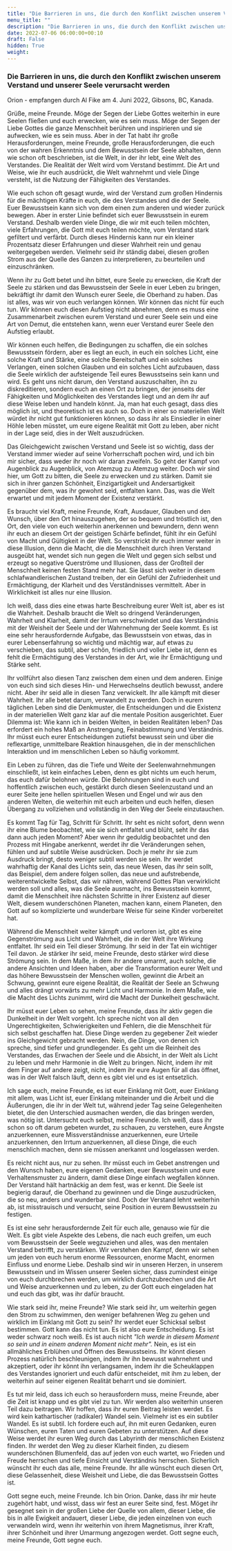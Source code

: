 ```yaml
---
title: "Die Barrieren in uns, die durch den Konflikt zwischen unserem Verstand und unserer Seele verursacht werden"
menu_title: ""
description: "Die Barrieren in uns, die durch den Konflikt zwischen unserem Verstand und unserer Seele verursacht werden"
date: 2022-07-06 06:00:00+00:10
draft: False
hidden: True
weight:
---
```

### Die Barrieren in uns, die durch den Konflikt zwischen unserem Verstand und unserer Seele verursacht werden

Orion - empfangen durch Al Fike am 4. Juni 2022, Gibsons, BC, Kanada.

Grüße, meine Freunde. Möge der Segen der Liebe Gottes weiterhin in eure Seelen fließen und euch erwecken, wie es sein muss. Möge der Segen der Liebe Gottes die ganze Menschheit berühren und inspirieren und sie aufwecken, wie es sein muss. Aber in der Tat habt ihr große Herausforderungen, meine Freunde, große Herausforderungen, die euch von der wahren Erkenntnis und dem Bewusstsein der Seele abhalten, denn wie schon oft beschrieben, ist die Welt, in der ihr lebt, eine Welt des Verstandes. Die Realität der Welt wird vom Verstand bestimmt. Die Art und Weise, wie ihr euch ausdrückt, die Welt wahrnehmt und viele Dinge versteht, ist die Nutzung der Fähigkeiten des Verstandes.

Wie euch schon oft gesagt wurde, wird der Verstand zum großen Hindernis für die mächtigen Kräfte in euch, die des Verstandes und die der Seele. Euer Bewusstsein kann sich von dem einen zum anderen und wieder zurück bewegen. Aber in erster Linie befindet sich euer Bewusstsein in eurem Verstand. Deshalb werden viele Dinge, die wir mit euch teilen möchten, viele Erfahrungen, die Gott mit euch teilen möchte, vom Verstand stark gefiltert und verfärbt. Durch dieses Hindernis kann nur ein kleiner Prozentsatz dieser Erfahrungen und dieser Wahrheit rein und genau weitergegeben werden. Vielmehr seid ihr ständig dabei, diesen großen Strom aus der Quelle des Ganzen zu interpretieren, zu beurteilen und einzuschränken.

Wenn ihr zu Gott betet und ihn bittet, eure Seele zu erwecken, die Kraft der Seele zu stärken und das Bewusstsein der Seele in euer Leben zu bringen, bekräftigt ihr damit den Wunsch eurer Seele, die Oberhand zu haben. Das ist alles, was wir von euch verlangen können. Wir können das nicht für euch tun. Wir können euch diesen Aufstieg nicht abnehmen, denn es muss eine Zusammenarbeit zwischen eurem Verstand und eurer Seele sein und eine Art von Demut, die entstehen kann, wenn euer Verstand eurer Seele den Aufstieg erlaubt.

Wir können euch helfen, die Bedingungen zu schaffen, die ein solches Bewusstsein fördern, aber es liegt an euch, in euch ein solches Licht, eine solche Kraft und Stärke, eine solche Bereitschaft und ein solches Verlangen, einen solchen Glauben und ein solches Licht aufzubauen, dass die Seele wirklich der aufsteigende Teil eures Bewusstseins sein kann und wird. Es geht uns nicht darum, den Verstand auszuschalten, ihn zu diskreditieren, sondern euch an einen Ort zu bringen, der jenseits der Fähigkeiten und Möglichkeiten des Verstandes liegt und an dem ihr auf diese Weise leben und handeln könnt. Ja, man hat euch gesagt, dass dies möglich ist, und theoretisch ist es auch so. Doch in einer so materiellen Welt würdet ihr nicht gut funktionieren können, so dass ihr als Einsiedler in einer Höhle leben müsstet, um eure eigene Realität mit Gott zu leben, aber nicht in der Lage seid, dies in der Welt auszudrücken.

Das Gleichgewicht zwischen Verstand und Seele ist so wichtig, dass der Verstand immer wieder auf seine Vorherrschaft pochen wird, und ich bin mir sicher, dass weder ihr noch wir daran zweifeln. So geht der Kampf von Augenblick zu Augenblick, von Atemzug zu Atemzug weiter. Doch wir sind hier, um Gott zu bitten, die Seele zu erwecken und zu stärken. Damit sie sich in ihrer ganzen Schönheit, Einzigartigkeit und Andersartigkeit gegenüber dem, was ihr gewohnt seid, entfalten kann. Das, was die Welt erwartet und mit jedem Moment der Existenz verstärkt.

Es braucht viel Kraft, meine Freunde, Kraft, Ausdauer, Glauben und den Wunsch, über den Ort hinauszugehen, der so bequem und tröstlich ist, den Ort, den viele von euch weiterhin anerkennen und bewundern, denn wenn ihr euch an diesem Ort der geistigen Schärfe befindet, fühlt ihr ein Gefühl von Macht und Gültigkeit in der Welt. So verstrickt ihr euch immer weiter in diese Illusion, denn die Macht, die die Menschheit durch ihren Verstand ausgeübt hat, wendet sich nun gegen die Welt und gegen sich selbst und erzeugt so negative Querströme und Illusionen, dass der Großteil der Menschheit keinen festen Stand mehr hat. Sie lässt sich weiter in diesem schlafwandlerischen Zustand treiben, der ein Gefühl der Zufriedenheit und Ermächtigung, der Klarheit und des Verständnisses vermittelt. Aber in Wirklichkeit ist alles nur eine Illusion.

Ich weiß, dass dies eine etwas harte Beschreibung eurer Welt ist, aber es ist die Wahrheit. Deshalb braucht die Welt so dringend Veränderungen, Wahrheit und Klarheit, damit der Irrtum verschwindet und das Verständnis mit der Weisheit der Seele und der Wahrnehmung der Seele kommt. Es ist eine sehr herausfordernde Aufgabe, das Bewusstsein von etwas, das in eurer Lebenserfahrung so wichtig und mächtig war, auf etwas zu verschieben, das subtil, aber schön, friedlich und voller Liebe ist, denn es fehlt die Ermächtigung des Verstandes in der Art, wie ihr Ermächtigung und Stärke seht.

Ihr vollführt also diesen Tanz zwischen dem einen und dem anderen. Einige von euch sind sich dieses Hin- und Herwechselns deutlich bewusst, andere nicht. Aber ihr seid alle in diesen Tanz verwickelt. Ihr alle kämpft mit dieser Wahrheit. Ihr alle betet darum, verwandelt zu werden. Doch in eurem täglichen Leben sind die Denkmuster, die Entscheidungen und die Existenz in der materiellen Welt ganz klar auf die mentale Position ausgerichtet. Euer Dilemma ist: Wie kann ich in beiden Welten, in beiden Realitäten leben? Das erfordert ein hohes Maß an Anstrengung, Feinabstimmung und Verständnis. Ihr müsst euch eurer Entscheidungen zutiefst bewusst sein und über die reflexartige, unmittelbare Reaktion hinausgehen, die in der menschlichen Interaktion und im menschlichen Leben so häufig vorkommt.

Ein Leben zu führen, das die Tiefe und Weite der Seelenwahrnehmungen einschließt, ist kein einfaches Leben, denn es gibt nichts um euch herum, das euch dafür belohnen würde. Die Belohnungen sind in euch und hoffentlich zwischen euch, gestärkt durch diesen Seelenzustand und an eurer Seite jene hellen spirituellen Wesen und Engel und wir aus den anderen Welten, die weiterhin mit euch arbeiten und euch helfen, diesen Übergang zu vollziehen und vollständig in den Weg der Seele einzutauchen.

Es kommt Tag für Tag, Schritt für Schritt. Ihr seht es nicht sofort, denn wenn ihr eine Blume beobachtet, wie sie sich entfaltet und blüht, seht ihr das dann auch jeden Moment? Aber wenn ihr geduldig beobachtet und den Prozess mit Hingabe anerkennt, werdet ihr die Veränderungen sehen, fühlen und auf subtile Weise ausdrücken. Doch je mehr ihr sie zum Ausdruck bringt, desto weniger subtil werden sie sein. Ihr werdet wahrhaftig der Kanal des Lichts sein, das neue Wesen, das ihr sein sollt, das Beispiel, dem andere folgen sollen, das neue und aufstrebende, weiterentwickelte Selbst, das wir nähren, während Gottes Plan verwirklicht werden soll und alles, was die Seele ausmacht, ins Bewusstsein kommt, damit die Menschheit ihre nächsten Schritte in ihrer Existenz auf dieser Welt, diesem wunderschönen Planeten, machen kann, einem Planeten, den Gott auf so komplizierte und wunderbare Weise für seine Kinder vorbereitet hat.

Während die Menschheit weiter kämpft und verloren ist, gibt es eine Gegenströmung aus Licht und Wahrheit, die in der Welt ihre Wirkung entfaltet. Ihr seid ein Teil dieser Strömung. Ihr seid in der Tat ein wichtiger Teil davon. Je stärker ihr seid, meine Freunde, desto stärker wird diese Strömung sein. In dem Maße, in dem ihr andere umarmt, auch solche, die andere Ansichten und Ideen haben, aber die Transformation eurer Welt und das höhere Bewusstsein der Menschen wollen, gewinnt die Arbeit an Schwung, gewinnt eure eigene Realität, die Realität der Seele an Schwung und alles drängt vorwärts zu mehr Licht und Harmonie. In dem Maße, wie die Macht des Lichts zunimmt, wird die Macht der Dunkelheit geschwächt.

Ihr müsst euer Leben so sehen, meine Freunde, dass ihr aktiv gegen die Dunkelheit in der Welt vorgeht. Ich spreche nicht von all den Ungerechtigkeiten, Schwierigkeiten und Fehlern, die die Menschheit für sich selbst geschaffen hat. Diese Dinge werden zu gegebener Zeit wieder ins Gleichgewicht gebracht werden. Nein, die Dinge, von denen ich spreche, sind tiefer und grundlegender. Es geht um die Reinheit des Verstandes, das Erwachen der Seele und die Absicht, in der Welt als Licht zu leben und mehr Harmonie in die Welt zu bringen. Nicht, indem ihr mit dem Finger auf andere zeigt, nicht, indem ihr eure Augen für all das öffnet, was in der Welt falsch läuft, denn es gibt viel und es ist entsetzlich.

Ich sage euch, meine Freunde, es ist euer Einklang mit Gott, euer Einklang mit allem, was Licht ist, euer Einklang miteinander und die Arbeit und die Äußerungen, die ihr in der Welt tut, während jeder Tag seine Gelegenheiten bietet, die den Unterschied ausmachen werden, die das bringen werden, was nötig ist. Untersucht euch selbst, meine Freunde. Ich weiß, dass ihr schon so oft darum gebeten wurdet, zu schauen, zu verstehen, eure Ängste anzuerkennen, eure Missverständnisse anzuerkennen, eure Urteile anzuerkennen, den Irrtum anzuerkennen, all diese Dinge, die euch menschlich machen, denn sie müssen anerkannt und losgelassen werden.

Es reicht nicht aus, nur zu sehen. Ihr müsst euch im Gebet anstrengen und den Wunsch haben, eure eigenen Gedanken, euer Bewusstsein und eure Verhaltensmuster zu ändern, damit diese Dinge einfach wegfallen können. Der Verstand hält hartnäckig an dem fest, was er kennt. Die Seele ist begierig darauf, die Oberhand zu gewinnen und die Dinge auszudrücken, die so neu, anders und wunderbar sind. Doch der Verstand lehnt weiterhin ab, ist misstrauisch und versucht, seine Position in eurem Bewusstsein zu festigen.

Es ist eine sehr herausfordernde Zeit für euch alle, genauso wie für die Welt. Es gibt viele Aspekte des Lebens, die nach euch greifen, um euch vom Bewusstsein der Seele wegzuziehen und alles, was den mentalen Verstand betrifft, zu verstärken. Wir verstehen den Kampf, denn wir sehen um jeden von euch herum enorme Ressourcen, enorme Macht, enormen Einfluss und enorme Liebe. Deshalb sind wir in unseren Herzen, in unserem Bewusstsein und im Wissen unserer Seelen sicher, dass zumindest einige von euch durchbrechen werden, um wirklich durchzubrechen und die Art und Weise anzuerkennen und zu leben, zu der Gott euch eingeladen hat und euch das gibt, was ihr dafür braucht.

Wie stark seid ihr, meine Freunde? Wie stark seid ihr, um weiterhin gegen den Strom zu schwimmen, den weniger befahrenen Weg zu gehen und wirklich im Einklang mit Gott zu sein? Ihr werdet euer Schicksal selbst bestimmen. Gott kann das nicht tun. Es ist also eure Entscheidung. Es ist weder schwarz noch weiß. Es ist auch nicht *"Ich werde in diesem Moment so sein und in einem anderen Moment nicht mehr".* Nein, es ist ein allmähliches Erblühen und Öffnen des Bewusstseins. Ihr könnt diesen Prozess natürlich beschleunigen, indem ihr ihn bewusst wahrnehmt und akzeptiert, oder ihr könnt ihn verlangsamen, indem ihr die Scheuklappen des Verstandes ignoriert und euch dafür entscheidet, mit ihm zu leben, der weiterhin auf seiner eigenen Realität beharrt und sie dominiert.

Es tut mir leid, dass ich euch so herausfordern muss, meine Freunde, aber die Zeit ist knapp und es gibt viel zu tun. Wir werden also weiterhin unseren Teil dazu beitragen. Wir hoffen, dass ihr euren Beitrag leisten werdet. Es wird kein kathartischer (radikaler) Wandel sein. Vielmehr ist es ein subtiler Wandel. Es ist subtil. Ich fordere euch auf, ihn mit euren Gedanken, euren Wünschen, euren Taten und euren Gebeten zu unterstützen. Auf diese Weise werdet ihr euren Weg durch das Labyrinth der menschlichen Existenz finden. Ihr werdet den Weg zu dieser Klarheit finden, zu diesem wunderschönen Blumenfeld, das auf jeden von euch wartet, wo Frieden und Freude herrschen und tiefe Einsicht und Verständnis herrschen. Sicherlich wünscht ihr euch das alle, meine Freunde. Ihr alle wünscht euch diesen Ort, diese Gelassenheit, diese Weisheit und Liebe, die das Bewusstsein Gottes ist.

Gott segne euch, meine Freunde. Ich bin Orion. Danke, dass ihr mir heute zugehört habt, und wisst, dass wir fest an eurer Seite sind, fest. Möget ihr gesegnet sein in der großen Liebe der Quelle von allem, dieser Liebe, die bis in alle Ewigkeit andauert, dieser Liebe, die jeden einzelnen von euch verwandeln wird, wenn ihr weiterhin von ihrem Magnetismus, ihrer Kraft, ihrer Schönheit und ihrer Umarmung angezogen werdet. Gott segne euch, meine Freunde, Gott segne euch.
